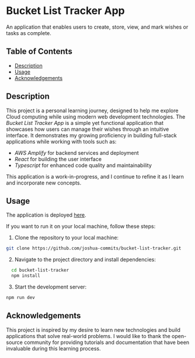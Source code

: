 # Bucket List Tracker App
An application that enables users to create, store, view, and mark wishes or tasks as complete. 

## Table of Contents
- [Description](#description)
- [Usage](#usage)
- [Acknowledgements](#acknowledgements)

## Description
This project is a personal learning journey, designed to help me explore Cloud computing while using modern web development technologies. The _Bucket List Tracker App_ is a simple yet functional application that showcases how users can manage their wishes through an intuitive interface. It demonstrates my growing proficiency in building full-stack applications while working with tools such as:


- _AWS Amplify_ for backend services and deployment
- _React_ for building the user interface
- _Typescript_ for enhanced code quality and maintainability

This application is a work-in-progress, and I continue to refine it as I learn and incorporate new concepts.


## Usage
The application is deployed [here](https://main.d3tqlmugnpzjb5.amplifyapp.com/).

If you want to run it on your local machine, follow these steps:

1. Clone the repository to your local machine:
  ```bash
  git clone https://github.com/joshua-commits/bucket-list-tracker.git
  ```

2. Navigate to the project directory and install dependencies:
  ```bash
    cd bucket-list-tracker
    npm install
  ```

3. Start the development server:
  ```bash
  npm run dev
  ```


## Acknowledgements
This project is inspired by my desire to learn new technologies and build applications that solve real-world problems. I would like to thank the open-source community for providing tutorials and documentation that have been invaluable during this learning process.
